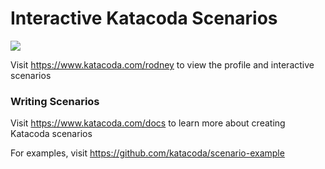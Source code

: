 # Interactive Katacoda Scenarios

[![](http://shields.katacoda.com/katacoda/rodney/count.svg)](https://www.katacoda.com/rodney "Get your profile on Katacoda.com")

Visit https://www.katacoda.com/rodney to view the profile and interactive scenarios

### Writing Scenarios
Visit https://www.katacoda.com/docs to learn more about creating Katacoda scenarios

For examples, visit https://github.com/katacoda/scenario-example
